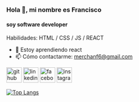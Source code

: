 ### Hola 👋, mi nombre es Francisco
#### soy software developer

Habilidades: HTML / CSS / JS / REACT

- 🌱 Estoy aprendiendo react 
- 📫 Cómo contactarme: merchanf6@gmail.com 


[<img src='https://cdn.jsdelivr.net/npm/simple-icons@3.0.1/icons/github.svg' alt='github' height='40'>](https://github.com/Francisco-Merchan)  [<img src='https://cdn.jsdelivr.net/npm/simple-icons@3.0.1/icons/linkedin.svg' alt='linkedin' height='40'>](https://www.linkedin.com/in/francisco-merchan/)  [<img src='https://cdn.jsdelivr.net/npm/simple-icons@3.0.1/icons/facebook.svg' alt='facebook' height='40'>](https://www.facebook.com/MerchanFrancisco)  [<img src='https://cdn.jsdelivr.net/npm/simple-icons@3.0.1/icons/instagram.svg' alt='instagram' height='40'>](https://www.instagram.com/fran.merchan/)  

[![Top Langs](https://github-readme-stats.vercel.app/api/top-langs/?username=Francisco-Merchan)](https://github.com/anuraghazra/github-readme-stats)

